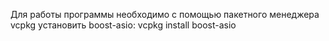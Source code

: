 Для работы программы необходимо с помощью пакетного менеджера vcpkg установить boost-asio: vcpkg install boost-asio
